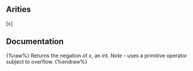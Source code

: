 ## Arities
[x]

## Documentation
{%raw%}
Returns the negation of x, an int.
  Note - uses a primitive operator subject to overflow.
{%endraw%}
